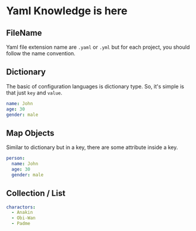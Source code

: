 # Yaml Knowledge is here

## FileName

Yaml file extension name are `.yaml` or `.yml` but for each project, you should follow the name convention.

## Dictionary

The basic of configuration languages is dictionary type. So, it's simple is that just `key` and `value`.

```yaml
name: John
age: 30
gender: male
```

## Map Objects

Similar to dictionary but in a key, there are some attribute inside a key.

```yaml
person:
  name: John
  age: 30
  gender: male
```

## Collection / List

```yaml
charactors:
  - Anakin
  - Obi-Wan
  - Padme
```
